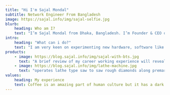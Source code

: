 ```yaml
---
title: "Hi I'm Sajal Mondal"
subtitle: Network Engineer From Bangladesh
image: https://sajal.info/img/sajal-selfie.jpg
blurb:
    heading: Who am I?
    text: "I’m Sajal Mondal from Dhaka, Bangladesh. I’m Founder & CEO of Pineapple IT which is most leading Web Hosting Company. I’m also BBS engineer of Gobroadband WiMAX, which is brought to you by ADN Telecom & Powered By Grameenphone."
intro:
    heading: "What can i do?"
    text: "I am very keen on experimenting new hardware, software like operating system caring them on my own. I suppose that technology research helps me become more patient and responsible. Besides, I also prefer fiction movie show. My major expertise telecommunication equipment are BTS, BSC, MSC, M2000, WASN gateway, AAA Server, Router & Firewall. I have also elite skill in Domain Management, Web Hosting (cPanel/WHM), Web development."
products:
    - image: https://blog.sajal.info/img/sajal-with-bts.jpg
      text: "A brief review of my career working experience will reveal what I can contribute to Segma Int: I have 30 years old, finished B.Sc engineering from the faculty of engineering, got a B.Sc in communication, finished training as gsm, ccna, with a total working experience of 6 to 7 years, summarized as: BTS installation and comissioning, and from 7 years started working as gsm bts team leader."
    - image: https://blog.sajal.info/img/lathe-machine.jpg
      text: "operates lathe type saw to saw rough diamonds along premarked lines preparatory to shaping operation, using bench lathes. attaches sawing wheel bronze plate to lathe applies abrasive compound. positions stone in cement holder of lathe, starts lathe and presses diamond against revolving wheel to groove stone along premarked lines"
values:
    heading: My experience
    text: Coffee is an amazing part of human culture but it has a dark side too – one of colonialism and mindless abuse of natural resources and human lives. We want to turn this around and return the coffee trade to the drink’s exhilarating, empowering and unifying nature.
---
```


